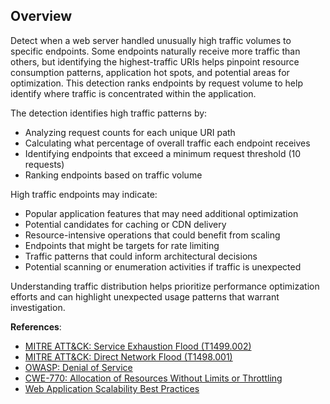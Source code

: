 ## Overview

Detect when a web server handled unusually high traffic volumes to specific endpoints. Some endpoints naturally receive more traffic than others, but identifying the highest-traffic URIs helps pinpoint resource consumption patterns, application hot spots, and potential areas for optimization. This detection ranks endpoints by request volume to help identify where traffic is concentrated within the application.

The detection identifies high traffic patterns by:
- Analyzing request counts for each unique URI path
- Calculating what percentage of overall traffic each endpoint receives
- Identifying endpoints that exceed a minimum request threshold (10 requests)
- Ranking endpoints based on traffic volume

High traffic endpoints may indicate:
- Popular application features that may need additional optimization
- Potential candidates for caching or CDN delivery
- Resource-intensive operations that could benefit from scaling
- Endpoints that might be targets for rate limiting
- Traffic patterns that could inform architectural decisions
- Potential scanning or enumeration activities if traffic is unexpected

Understanding traffic distribution helps prioritize performance optimization efforts and can highlight unexpected usage patterns that warrant investigation.

**References**:
- [MITRE ATT&CK: Service Exhaustion Flood (T1499.002)](https://attack.mitre.org/techniques/T1499/002/)
- [MITRE ATT&CK: Direct Network Flood (T1498.001)](https://attack.mitre.org/techniques/T1498/001/)
- [OWASP: Denial of Service](https://owasp.org/www-community/attacks/Denial_of_Service)
- [CWE-770: Allocation of Resources Without Limits or Throttling](https://cwe.mitre.org/data/definitions/770.html)
- [Web Application Scalability Best Practices](https://aws.amazon.com/blogs/architecture/web-application-scaling-best-practices/) 